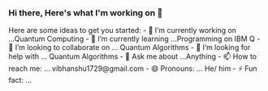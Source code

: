 ### Hi there, Here's what I'm working on 👋

<!--
**Vibhanshu17/Vibhanshu17** is a ✨ _special_ ✨ repository because its `README.md` (this file) appears on your GitHub profile.
--!>
Here are some ideas to get you started:

- 🔭 I’m currently working on ...Quantum Computing
- 🌱 I’m currently learning ...Programming on IBM Q
- 👯 I’m looking to collaborate on ... Quantum Algorithms
- 🤔 I’m looking for help with ... Quantum Algorithms
- 💬 Ask me about ...Anything
- 📫 How to reach me: ... vibhanshu1729@gmail.com
- 😄 Pronouns: ... He/ him
- ⚡ Fun fact: ...
